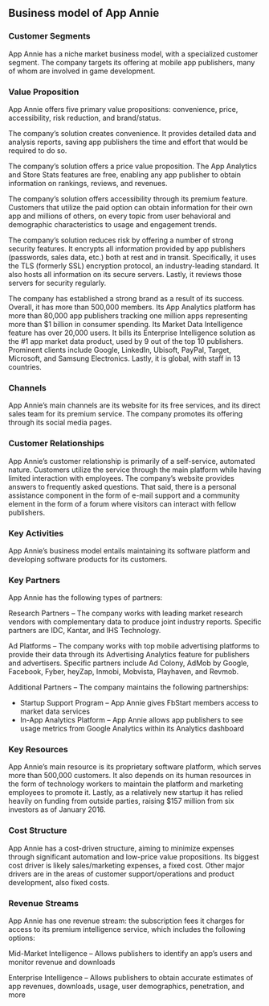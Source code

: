 Business model of App Annie
---------------------------

 ### Customer Segments

 App Annie has a niche market business model, with a specialized customer segment. The company targets its offering at mobile app publishers, many of whom are involved in game development.

 ### Value Proposition

 App Annie offers five primary value propositions: convenience, price, accessibility, risk reduction, and brand/status.

 The company’s solution creates convenience. It provides detailed data and analysis reports, saving app publishers the time and effort that would be required to do so.

 The company’s solution offers a price value proposition. The App Analytics and Store Stats features are free, enabling any app publisher to obtain information on rankings, reviews, and revenues.

 The company’s solution offers accessibility through its premium feature. Customers that utilize the paid option can obtain information for their own app and millions of others, on every topic from user behavioral and demographic characteristics to usage and engagement trends.

 The company’s solution reduces risk by offering a number of strong security features. It encrypts all information provided by app publishers (passwords, sales data, etc.) both at rest and in transit. Specifically, it uses the TLS (formerly SSL) encryption protocol, an industry-leading standard. It also hosts all information on its secure servers. Lastly, it reviews those servers for security regularly.

 The company has established a strong brand as a result of its success. Overall, it has more than 500,000 members. Its App Analytics platform has more than 80,000 app publishers tracking one million apps representing more than $1 billion in consumer spending. Its Market Data Intelligence feature has over 20,000 users. It bills its Enterprise Intelligence solution as the #1 app market data product, used by 9 out of the top 10 publishers. Prominent clients include Google, LinkedIn, Ubisoft, PayPal, Target, Microsoft, and Samsung Electronics. Lastly, it is global, with staff in 13 countries.

 ### Channels

 App Annie’s main channels are its website for its free services, and its direct sales team for its premium service. The company promotes its offering through its social media pages.

 ### Customer Relationships

 App Annie’s customer relationship is primarily of a self-service, automated nature. Customers utilize the service through the main platform while having limited interaction with employees. The company’s website provides answers to frequently asked questions. That said, there is a personal assistance component in the form of e-mail support and a community element in the form of a forum where visitors can interact with fellow publishers.

 ### Key Activities

 App Annie’s business model entails maintaining its software platform and developing software products for its customers.

 ### Key Partners

 App Annie has the following types of partners:

 Research Partners – The company works with leading market research vendors with complementary data to produce joint industry reports. Specific partners are IDC, Kantar, and IHS Technology.

 Ad Platforms – The company works with top mobile advertising platforms to provide their data through its Advertising Analytics feature for publishers and advertisers. Specific partners include Ad Colony, AdMob by Google, Facebook, Fyber, heyZap, Inmobi, Mobvista, Playhaven, and Revmob.

 Additional Partners – The company maintains the following partnerships:

  * Startup Support Program – App Annie gives FbStart members access to market data services
 * In-App Analytics Platform – App Annie allows app publishers to see usage metrics from Google Analytics within its Analytics dashboard
  ### Key Resources

 App Annie’s main resource is its proprietary software platform, which serves more than 500,000 customers. It also depends on its human resources in the form of technology workers to maintain the platform and marketing employees to promote it. Lastly, as a relatively new startup it has relied heavily on funding from outside parties, raising $157 million from six investors as of January 2016.

 ### Cost Structure

 App Annie has a cost-driven structure, aiming to minimize expenses through significant automation and low-price value propositions. Its biggest cost driver is likely sales/marketing expenses, a fixed cost. Other major drivers are in the areas of customer support/operations and product development, also fixed costs.

 ### Revenue Streams

 App Annie has one revenue stream: the subscription fees it charges for access to its premium intelligence service, which includes the following options:

 Mid-Market Intelligence – Allows publishers to identify an app’s users and monitor revenue and downloads

 Enterprise Intelligence – Allows publishers to obtain accurate estimates of app revenues, downloads, usage, user demographics, penetration, and more